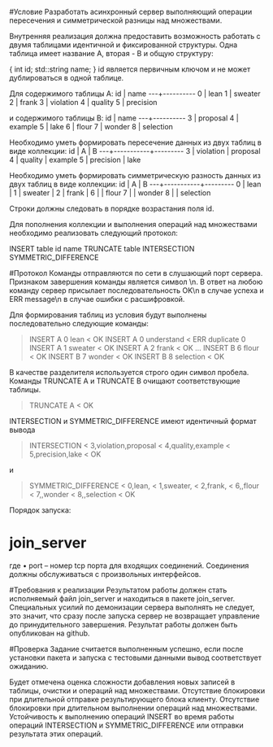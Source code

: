 #Условие
Разработать асинхронный сервер выполняющий операции пересечения и
симметрической разницы над множествами.

Внутренняя реализация должна предоставить возможность работать с
двумя таблицами идентичной и фиксированной структуры. Одна таблица
имеет название A, вторая - B и общую структуру:

{
	int id;
	std::string name;
}
id является первичным ключом и не может дублироваться в одной таблице.

Для содержимого таблицы A:
id | name
---+----------
0 | lean
1 | sweater
2 | frank
3 | violation
4 | quality
5 | precision

и содержимого таблицы B:
id | name
---+----------
3 | proposal
4 | example
5 | lake
6 | flour
7 | wonder
8 | selection

Необходимо уметь формировать пересечение данных из двух таблиц в виде
коллекции:
id | A | B
---+-----------+---------
3 | violation | proposal
4 | quality | example
5 | precision | lake


Необходимо уметь формировать симметрическую разность данных из двух
таблиц в виде коллекции:
id | A | B
---+-----------+---------
0 | lean |
1 | sweater |
2 | frank |
6 | | flour
7 | | wonder
8 | | selection

Строки должны следовать в порядке возрастания поля id.

Для пополнения коллекции и выполнения операций над множествами
необходимо реализовать следующий протокол:

INSERT table id name
TRUNCATE table
INTERSECTION
SYMMETRIC_DIFFERENCE

#Протокол
Команды отправляются по сети в слушающий порт сервера. Признаком
завершения команды является символ \n. В ответ на любою команду сервер
присылает последовательность OK\n в случае успеха и ERR message\n в
случае ошибки с расшифровкой.

Для формирования таблиц из условия будут выполнены последовательно
следующие команды:
> INSERT A 0 lean
< OK
> INSERT A 0 understand
< ERR duplicate 0
> INSERT A 1 sweater
< OK
> INSERT A 2 frank
< OK
...
> INSERT B 6 flour
< OK
> INSERT B 7 wonder
< OK
> INSERT B 8 selection
< OK

В качестве разделителя используется строго один символ пробела.
Команды TRUNCATE A и TRUNCATE B очищают соответствующие таблицы.
> TRUNCATE A
< OK

INTERSECTION и SYMMETRIC_DIFFERENCE имеют идентичный формат вывода

> INTERSECTION
< 3,violation,proposal
< 4,quality,example
< 5,precision,lake
< OK

и

> SYMMETRIC_DIFFERENCE
< 0,lean,
< 1,sweater,
< 2,frank,
< 6,,flour
< 7,,wonder
< 8,,selection
< OK

Порядок запуска:
# join_server <port>
где
• port – номер tcp порта для входящих соединений. Соединения должны
обслуживаться с произвольных интерфейсов.

#Требования к реализации
Результатом работы должен стать исполняемый файл join_server и
находиться в пакете join_server.
Специальных усилий по демонизации сервера выполнять не следует, это
значит, что сразу после запуска сервер не возвращает управление до
принудительного завершения.
Результат работы должен быть опубликован на github.

#Проверка
Задание считается выполненным успешно, если после установки пакета и
запуска с тестовыми данными вывод соответствует ожиданию.

Будет отмечена оценка сложности добавления новых записей в таблицы,
очистки и операций над множествами. Отсутствие блокировки при
длительной отправке результирующего блока клиенту. Отсутствие
блокировки при длительном выполнении операций над множествами.
Устойчивость к выполнению операций INSERT во время работы операций
INTERSECTION и SYMMETRIC_DIFFERENCE или отправки результата этих
операций.